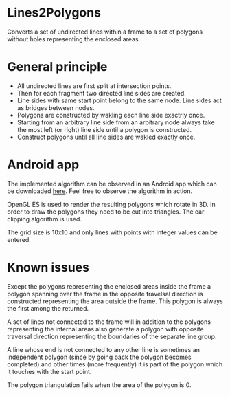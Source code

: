 # Lines2Polygons
<p>Converts a set of undirected lines within a frame to a set of polygons without holes representing the enclosed areas.</p>

# General principle
<p><ul>
<li>All undirected lines are first split at intersection points.</li>
<li>Then for each fragment two directed line sides are created.</li>
<li>Line sides with same start point belong to the same node. Line sides act as bridges between nodes.</li>
<li>Polygons are constructed by wakling each line side exactrly once.</li>
<li>Starting from an arbitrary line side from an arbitrary node always take the most left (or right) line side until a polygon is constructed.</li>
<li>Construct polygons until all line sides are wakled exactly once.</li>
</ul></p>

# Android app

<p>The implemented algorithm can be observed in an Android app which can be downloaded <a href="https://play.google.com/store/apps/details?id=com.firtzberg.lines2polygons">here</a>.
Feel free to observe the algorithm in action.</p>
<p>OpenGL ES is used to render the resulting polygons which rotate in 3D.
In order to draw the polygons they need to be cut into triangles. The ear clipping algorithm is used.</p>
<p>The grid size is 10x10 and only lines with points with integer values can be entered.</p>

# Known issues
<p>Except the polygons representing the enclosed areas inside the frame
a polygon spanning over the frame in the opposite travelsal direction is constructed
representing the area outside the frame.
This polygon is always the first among the returned.</p>
<p>A set of lines not connected to the frame will in addition to the polygons representing the internal areas
also generate a polygon with opposite traversal direction representing the boundaries of the separate line group.</p>
<p>A line whose end is not connected to any other line is sometimes an independent polygon
(since by going back the polygon becomes completed) and other times (more frequently)
it is part of the polygon which it touches with the start point.</p>
<p>The polygon triangulation fails when the area of the polygon is 0.</p>
